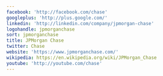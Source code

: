 ```yaml
---
facebook: 'http://facebook.com/chase'
googleplus: 'http://plus.google.com/'
linkedin: 'http://linkedin.com/company/jpmorgan-chase'
logohandle: jpmorganchase
sort: jpmorganchase
title: JPMorgan Chase
twitter: Chase
website: 'https://www.jpmorganchase.com/'
wikipedia: https://en.wikipedia.org/wiki/JPMorgan_Chase
youtube: 'http://youtube.com/chase'
---
```

